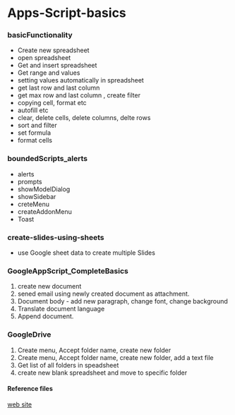 # Apps-Script-basics

### basicFunctionality

- Create new spreadsheet
- open spreadsheet
- Get and insert spreadsheet
- Get range and values 
- setting values automatically in spreadsheet
- get last row and last column
- get max row and last column , create filter
- copying cell, format etc
- autofill etc
- clear, delete cells, delete columns, delte rows 
- sort and filter
- set formula
- format cells

### boundedScripts_alerts

- alerts
- prompts
- showModelDialog
- showSidebar
- creteMenu
- createAddonMenu
- Toast

### create-slides-using-sheets

- use Google sheet data to create multiple Slides

### GoogleAppScript_CompleteBasics

1. create new document
2. sened email using newly created document as attachment.
3. Document body - add new paragraph, change font, change background
4. Translate document language
5. Append document.

### GoogleDrive
1. Create menu, Accept folder name, create new folder
2. Create menu, Accept folder name, create new folder, add a text file
3. Get list of all folders in speadsheet
4. create new blank spreadsheet and move to specific folder

#### Reference files

[web site](https://developers.google.com/apps-script/reference)


